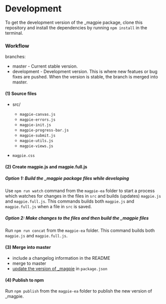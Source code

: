 # Development 

To get the development version of the \_magpie package, clone this repository and install the dependencies by running `npm install` in the terminal.

### Workflow

branches:

- master - Current stable version.
- development - Development version. This is where new featues or bug fixes are pushed. When the version is stable, the branch is merged into master.

#### (1) Source files

- src/
    - `magpie-canvas.js`
    - `magpie-errors.js`
    - `magpie-init.js`
    - `magpie-progress-bar.js`
    - `magpie-submit.js`
    - `magpie-utils.js`
    - `magpie-views.js`

- `magpie.css`

#### (2) Create magpie.js and magpie.full.js

##### Option 1: Build the \_magpie package files while developing

Use `npm run watch` command from the `magpie-ea` folder to start a process which watches for changes in the files in `src` and builds (updates) `magpie.js` and `magpie.full.js`. This commands builds both `magpie.js` and `magpie.full.js` when a file  in `src` is saved.

##### Option 2: Make changes to the files and then build the \_magpie files

Run `npm run concat` from the `magpie-ea` folder. This command builds both `magpie.js` and `magpie.full.js`.

#### (3) Merge into master
- include a changelog information in the README
- merge to master
- [update the version of \_magpie](https://docs.npmjs.com/about-semantic-versioning) in `package.json`

#### (4) Publish to npm

Run `npm publish` from the `magpie-ea` folder to publish the new version of \_magpie.
